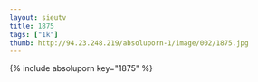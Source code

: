 ```yaml
--- 
layout: sieutv
title: 1875
tags: ["1k"]
thumb: http://94.23.248.219/absoluporn-1/image/002/1875.jpg
---
```

{% include absoluporn key="1875" %} 
